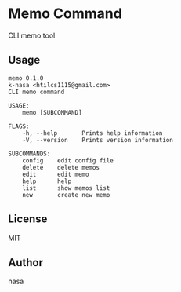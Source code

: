 # Memo Command
CLI memo tool


## Usage
```
memo 0.1.0
k-nasa <htilcs1115@gmail.com>
CLI memo command

USAGE:
    memo [SUBCOMMAND]

FLAGS:
    -h, --help       Prints help information
    -V, --version    Prints version information

SUBCOMMANDS:
    config    edit config file
    delete    delete memos
    edit      edit memo
    help      help
    list      show memos list
    new       create new memo
```

## License
MIT

## Author
nasa
